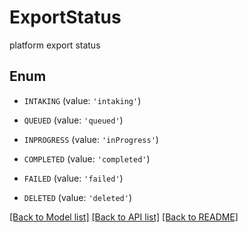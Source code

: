 # ExportStatus

platform export status

## Enum

* `INTAKING` (value: `'intaking'`)

* `QUEUED` (value: `'queued'`)

* `INPROGRESS` (value: `'inProgress'`)

* `COMPLETED` (value: `'completed'`)

* `FAILED` (value: `'failed'`)

* `DELETED` (value: `'deleted'`)

[[Back to Model list]](../README.md#documentation-for-models) [[Back to API list]](../README.md#documentation-for-api-endpoints) [[Back to README]](../README.md)


